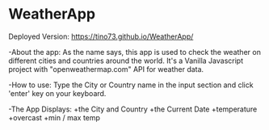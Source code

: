 # WeatherApp
Deployed Version: https://tino73.github.io/WeatherApp/

-About the app:
As the name says, this app is used to check the weather on different cities and countries around the world.
It's a Vanilla Javascript project with "openweathermap.com" API for weather data.

-How to use:
Type the City or Country name in the input section and click 'enter' key on your keyboard.

-The App Displays:
+the City and Country
+the Current Date
+temperature
+overcast
+min / max temp
